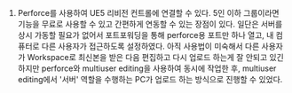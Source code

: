 1. Perforce를 사용하여 UE5 리비전 컨트롤에 연결할 수 있다. 5인 이하 그룹이라면 기능을 무료로 사용할 수 있고 간편하게 연동할 수 있는 장점이 있다. 일단은 서버를 상시 가동할 필요가 없어서 포트포워딩을 통해 perforce용 포트만 하나 열고, 내 컴퓨터로 다른 사용자가 접근하도록 설정하였다.
   아직 사용법이 미숙해서 다른 사용자가 Workspace로 최신본을 받은 다음 편집하고 다시 업로드 하는게 잘 안되고 있긴하지만 perforce와 multiuser editing을 사용하여 동시에 작업한 후, multiuser editing에서 '서버' 역할을 수행하는 PC가 업로드 하는 방식으로 진행할 수 있었다.
